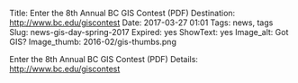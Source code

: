 Title: Enter the 8th Annual BC GIS Contest (PDF)
Destination: http://www.bc.edu/giscontest
Date: 2017-03-27 01:01 
Tags: news, tags 
Slug: news-gis-day-spring-2017
Expired: yes
ShowText: yes
Image_alt: Got GIS?
Image_thumb: 2016-02/gis-thumbs.png

Enter the 8th Annual BC GIS Contest (PDF)
Details: http://www.bc.edu/giscontest